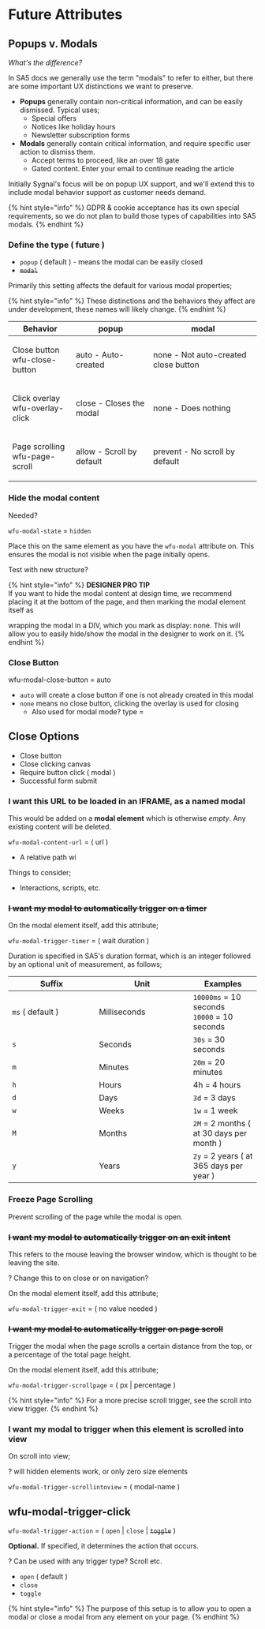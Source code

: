 # Future Attributes

## Popups v. Modals

_What's the difference?_&#x20;

In SA5 docs we generally use the term "modals" to refer to either, but there are some important UX distinctions we want to preserve.

* **Popups** generally contain non-critical information, and can be easily dismissed. Typical uses;
  * Special offers
  * Notices like holiday hours
  * Newsletter subscription forms&#x20;
* **Modals** generally contain critical information, and require specific user action to dismiss them.&#x20;
  * Accept terms to proceed, like an over 18 gate&#x20;
  * Gated content. Enter your email to continue reading the article

Initially Sygnal's focus will be on popup UX support, and we'll extend this to include modal behavior support as customer needs demand.&#x20;

{% hint style="info" %}
GDPR & cookie acceptance has its own special requirements, so we do not plan to build those types of capabilities into SA5 modals.&#x20;
{% endhint %}

### Define the type ( future )&#x20;

* `popup` ( default ) - means the modal can be easily closed
* ~~`modal`~~

Primarily this setting affects the default for various modal properties;&#x20;

{% hint style="info" %}
These distinctions and the behaviors they affect are under development, these names will likely change.&#x20;
{% endhint %}

| Behavior                                  | popup                     | modal                                |
| ----------------------------------------- | ------------------------- | ------------------------------------ |
| <p>Close button<br>wfu-close-button</p>   | auto - Auto-created       | none - Not auto-created close button |
| <p>Click overlay<br>wfu-overlay-click</p> | close - Closes the modal  | none - Does nothing                  |
| <p>Page scrolling<br>wfu-page-scroll</p>  | allow - Scroll by default | prevent - No scroll by default       |

### Hide the modal content

Needed?&#x20;

`wfu-modal-state` = `hidden`

Place this on the same element as you have the `wfu-modal` attribute on.  This ensures the modal is not visible when the page initially opens. &#x20;

Test with new structure?&#x20;

{% hint style="info" %}
**DESIGNER PRO TIP**\
If you want to hide the modal content at design time, we recommend placing it at the bottom of the page, and then marking the modal element itself as&#x20;

wrapping the modal in a DIV, which you mark as display: none.  This will allow you to easily hide/show the modal in the designer to work on it.&#x20;
{% endhint %}

### Close Button

wfu-modal-close-button = auto&#x20;

* `auto` will create a close button if one is not already created in this modal&#x20;
* `none` means no close button, clicking the overlay is used for closing&#x20;
  * Also used for modal mode?  type =&#x20;

## Close Options

* Close button
* Close clicking canvas
* Require button click ( modal )&#x20;
* Successful form submit





### I want this URL to be loaded in an IFRAME, as a named modal

This would be added on a **modal element** which is otherwise _empty_.  Any existing content will be deleted.

`wfu-modal-content-url` = ( url )

* A relative path wi

Things to consider;

* Interactions, scripts, etc.&#x20;

### ~~I want my modal to automatically trigger on a timer~~

On the modal element itself, add this attribute;&#x20;

`wfu-modal-trigger-timer` = ( wait duration )

Duration is specified in SA5's duration format, which is an integer followed by an optional unit of measurement, as follows;

<table><thead><tr><th width="160">Suffix</th><th width="175">Unit </th><th>Examples</th></tr></thead><tbody><tr><td><code>ms</code> ( default )</td><td>Milliseconds</td><td><code>10000ms</code> = 10 seconds<br><code>10000</code> = 10 seconds</td></tr><tr><td><code>s</code></td><td>Seconds</td><td><code>30s</code> = 30 seconds</td></tr><tr><td><code>m</code></td><td>Minutes</td><td><code>20m</code> = 20 minutes</td></tr><tr><td><code>h</code></td><td>Hours</td><td>4h = 4 hours</td></tr><tr><td><code>d</code></td><td>Days</td><td><code>3d</code> = 3 days</td></tr><tr><td><code>w</code></td><td>Weeks</td><td><code>1w</code> = 1 week</td></tr><tr><td><code>M</code></td><td>Months</td><td><code>2M</code> = 2 months ( at 30 days per month )</td></tr><tr><td><code>y</code></td><td>Years</td><td><code>2y</code> = 2 years ( at 365 days per year )</td></tr></tbody></table>

### Freeze Page Scrolling

Prevent scrolling of the page while the modal is open.&#x20;

### ~~I want my modal to automatically trigger on an exit intent~~

This refers to the mouse leaving the browser window, which is thought to be leaving the site. &#x20;

? Change this to on close or on navigation?&#x20;

On the modal element itself, add this attribute;&#x20;

`wfu-modal-trigger-exit` = ( no value needed )&#x20;

### ~~I want my modal to automatically trigger on page scroll~~

Trigger the modal when the page scrolls a certain distance from the top, or a percentage of the total page height.&#x20;

On the modal element itself, add this attribute;&#x20;

`wfu-modal-trigger-scrollpage` = ( px | percentage )&#x20;

{% hint style="info" %}
For a more precise scroll trigger, see the scroll into view trigger. &#x20;
{% endhint %}

### I want my modal to trigger when this element is scrolled into view

On scroll into view;

? will hidden elements work, or only zero size elements&#x20;

`wfu-modal-trigger-scrollintoview` = ( modal-name )

## wfu-modal-trigger-click

`wfu-modal-trigger-action` = ( `open` | `close` | ~~`toggle`~~ )

**Optional.** If specified, it determines the action that occurs.

? Can be used with any trigger type?  Scroll etc.&#x20;

* `open` ( default )&#x20;
* `close`
* `toggle`

{% hint style="info" %}
The purpose of this setup is to allow you to open a modal or close a modal from any element on your page.&#x20;
{% endhint %}





